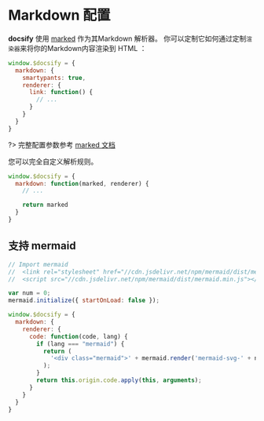 # Markdown 配置

**docsify** 使用 [marked](https://github.com/markedjs/marked) 作为其Markdown 解析器。 你可以定制它如何通过定制`渲染器`来将你的Markdown内容渲染到 HTML ：

```js
window.$docsify = {
  markdown: {
    smartypants: true,
    renderer: {
      link: function() {
        // ...
      }
    }
  }
}
```

?> 完整配置参数参考 [marked 文档](https://marked.js.org/#/USING_ADVANCED.md)

您可以完全自定义解析规则。

```js
window.$docsify = {
  markdown: function(marked, renderer) {
    // ...

    return marked
  }
}
```

## 支持 mermaid

```js
// Import mermaid
//  <link rel="stylesheet" href="//cdn.jsdelivr.net/npm/mermaid/dist/mermaid.min.css">
//  <script src="//cdn.jsdelivr.net/npm/mermaid/dist/mermaid.min.js"></script>

var num = 0;
mermaid.initialize({ startOnLoad: false });

window.$docsify = {
  markdown: {
    renderer: {
      code: function(code, lang) {
        if (lang === "mermaid") {
          return (
            '<div class="mermaid">' + mermaid.render('mermaid-svg-' + num++, code) + "</div>"
          );
        }
        return this.origin.code.apply(this, arguments);
      }
    }
  }
}
```
